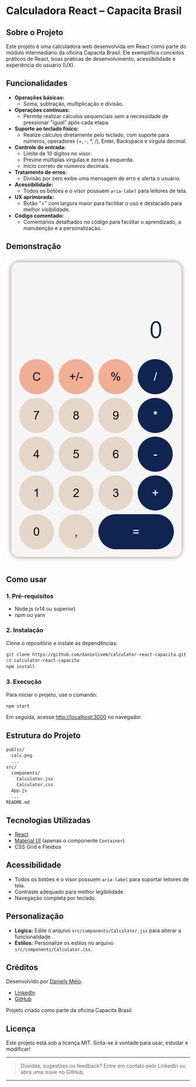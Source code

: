 
# Calculadora React – Capacita Brasil

## Sobre o Projeto

Este projeto é uma calculadora web desenvolvida em React como parte do módulo intermediário da oficina Capacita Brasil. Ele exemplifica conceitos práticos de React, boas práticas de desenvolvimento, acessibilidade e experiência do usuário (UX).

## Funcionalidades

- **Operações básicas:**
  - Soma, subtração, multiplicação e divisão.
- **Operações contínuas:**
  - Permite realizar cálculos sequenciais sem a necessidade de pressionar "igual" após cada etapa.
- **Suporte ao teclado físico:**
  - Realize cálculos diretamente pelo teclado, com suporte para números, operadores (+, -, *, /), Enter, Backspace e vírgula decimal.
- **Controle de entrada:**
  - Limite de 10 dígitos no visor.
  - Previne múltiplas vírgulas e zeros à esquerda.
  - Início correto de números decimais.
- **Tratamento de erros:**
  - Divisão por zero exibe uma mensagem de erro e alerta o usuário.
- **Acessibilidade:**
  - Todos os botões e o visor possuem `aria-label` para leitores de tela.
- **UX aprimorada:**
  - Botão "=" com largura maior para facilitar o uso e destacado para melhor visibilidade.
- **Código comentado:**
  - Comentários detalhados no código para facilitar o aprendizado, a manutenção e a personalização.

## Demonstração

![Demonstração da calculadora](public/calc.png)

## Como usar

### 1. Pré-requisitos

- Node.js (v14 ou superior)
- npm ou yarn

### 2. Instalação

Clone o repositório e instale as dependências:

```bash
git clone https://github.com/daniolivem/calculator-react-capacita.git
cd calculator-react-capacita
npm install
```

### 3. Execução

Para iniciar o projeto, use o comando:

```bash
npm start
```

Em seguida, acesse [http://localhost:3000](http://localhost:3000) no navegador.

## Estrutura do Projeto

```
public/
  calc.png
  ...
src/
  components/
    Calculator.jsx
    Calculator.css
  App.js
  ...
README.md
```

## Tecnologias Utilizadas

- [React](https://reactjs.org/)
- [Material UI](https://mui.com/) (apenas o componente `Container`)
- CSS Grid e Flexbox

## Acessibilidade

- Todos os botões e o visor possuem `aria-label` para suportar leitores de tela.
- Contraste adequado para melhor legibilidade.
- Navegação completa por teclado.

## Personalização

- **Lógica:** Edite o arquivo `src/components/Calculator.jsx` para alterar a funcionalidade.
- **Estilos:** Personalize os estilos no arquivo `src/components/Calculator.css`.

## Créditos

Desenvolvido por [Daniely Mélo](https://www.linkedin.com/in/daniiom).

- [LinkedIn](https://www.linkedin.com/in/daniiom)
- [GitHub](https://github.com/daniolivem)

Projeto criado como parte da oficina Capacita Brasil.

## Licença

Este projeto está sob a licença MIT. Sinta-se à vontade para usar, estudar e modificar!

---

> Dúvidas, sugestões ou feedback? Entre em contato pelo LinkedIn ou abra uma issue no GitHub.

---
